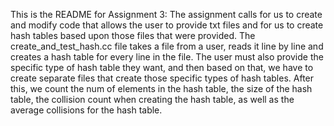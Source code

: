 This is the README for Assignment 3: 
The assignment calls for us to create and modify code that allows the user to provide txt files and for us to create hash tables based upon those files that were provided. The create_and_test_hash.cc file takes a file from a user, reads it line by line and creates a hash table for every line in the file. The user must also provide the specific type of hash table they want, and then based on that, we have to create separate files that create those specific types of hash tables. After this, we count the num of elements in the hash table, the size of the hash table, the collision count when creating the hash table, as well as the average collisions for the hash table.
